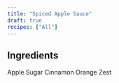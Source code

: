 ```yaml
---
title: "Spiced Apple Sauce"
draft: true
recipes: ["All"]
---
```


## Ingredients

Apple
Sugar
Cinnamon
Orange Zest